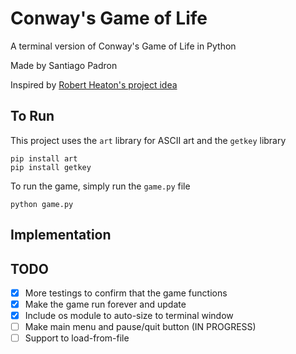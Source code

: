 # Conway's Game of Life 
A terminal version of Conway's Game of Life in Python

Made by Santiago Padron

Inspired by [Robert Heaton's project idea](https://robertheaton.com/2018/07/20/project-2-game-of-life/)

## To Run
This project uses the `art` library for ASCII art and the `getkey` library
```
pip install art
pip install getkey
```

To run the game, simply run the `game.py` file
```
python game.py
```


## Implementation


## TODO
- [x] More testings to confirm that the game functions
- [x] Make the game run forever and update
- [x] Include os module to auto-size to terminal window
- [ ] Make main menu and pause/quit button (IN PROGRESS)
- [ ] Support to load-from-file
